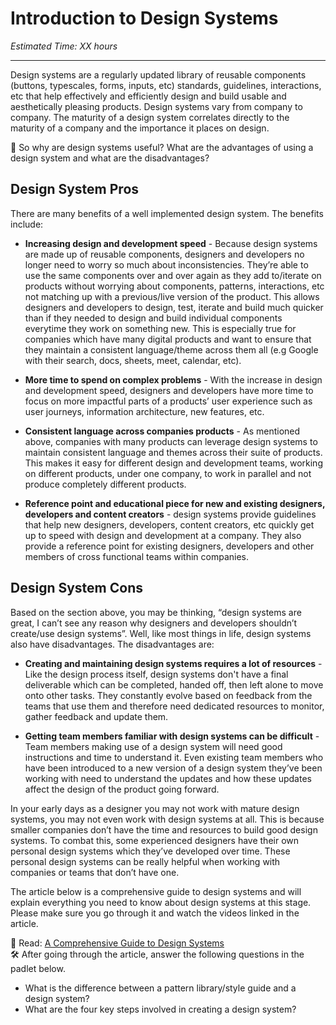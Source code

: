# Introduction to Design Systems
*Estimated Time: XX hours*

---

Design systems are a regularly updated library of reusable components (buttons, typescales, forms, inputs, etc) standards, guidelines, interactions, etc that help effectively and efficiently design and build usable and aesthetically pleasing products. Design systems vary from company to company. The maturity of a design system correlates directly to the maturity of a company and the importance it places on design. 

<aside>
🤔 So why are design systems useful? What are the advantages of using a design system and what are the disadvantages? 
</aside>


## Design System Pros
There are many benefits of a well implemented design system. The benefits include:

- **Increasing design and development speed** - Because design systems are made up of reusable components, designers and developers no longer need to worry so much about inconsistencies. They’re able to use the same components over and over again as they add to/iterate on products without worrying about components, patterns, interactions, etc not matching up with a previous/live version of the product. This allows designers and developers to design, test, iterate and build much quicker than if they needed to design and build individual components everytime they work on something new. This is especially true for companies which have many digital products and want to ensure that they maintain a consistent language/theme across them all (e.g Google with their search, docs, sheets, meet, calendar, etc).


- **More time to spend on complex problems** - With the increase in design and development speed, designers and developers have more time to focus on more impactful parts of a products’ user experience such as user journeys, information architecture, new features, etc. 


- **Consistent language across companies products** -  As mentioned above, companies with many products can leverage design systems to maintain consistent language and themes across their suite of products. This makes it easy for different design and development teams, working on different products, under one company, to work in parallel and not produce completely different products. 


- **Reference point and educational piece for new and existing designers, developers and content creators** - design systems provide guidelines that help new designers, developers, content creators, etc quickly get up to speed with design and development at a company. They also provide a reference point for existing designers, developers and other members of cross functional teams within companies.  


## Design System Cons
Based on the section above, you may be thinking, “design systems are great, I can’t see any reason why designers and developers shouldn’t create/use design systems”. Well, like most things in life, design systems also have disadvantages. The disadvantages are:

- **Creating and maintaining design systems requires a lot of resources** - Like the design process itself, design systems don't have a final deliverable which can be completed, handed off, then left alone to move onto other tasks. They constantly evolve based on feedback from the teams that use them and therefore need dedicated resources to monitor, gather feedback and update them. 


- **Getting team members familiar with design systems can be difficult** - Team members making use of a design system will need good instructions and time to understand it. Even existing team members who have been introduced to a new version of a design system they’ve been working with need to understand the updates and how these updates affect the design of the product going forward. 

In your early days as a designer you may not work with mature design systems, you may not even work with design systems at all. This is because smaller companies don’t have the time and resources to build good design systems. To combat this, some experienced designers have their own personal design systems which they’ve developed over time. These personal design systems can be really helpful when working with companies or teams that don’t have one. 

The article below is a comprehensive guide to design systems and will explain everything you need to know about design systems at this stage. Please make sure you go through it and watch the videos linked in the article. 

<aside> 
  📖 Read: <a href="https://www.invisionapp.com/inside-design/guide-to-design-systems/" target="_blank">A Comprehensive Guide to Design Systems</a>
  </aside>


<aside>
 🛠️ After going through the article, answer the following questions in the padlet below.
  
  - What is the difference between a pattern library/style guide and a design system?
  - What are the four key steps involved in creating a design system?
  </aside>
